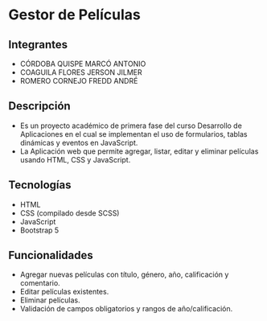 # Gestor de Películas

## Integrantes
- CÓRDOBA QUISPE MARCÓ ANTONIO
- COAGUILA FLORES JERSON JILMER
- ROMERO CORNEJO FREDD ANDRÉ

## Descripción
- Es un proyecto académico de primera fase del curso Desarrollo de Aplicaciones en el cual se implementan el uso de formularios, tablas dinámicas y eventos en JavaScript.
- La Aplicación web que permite agregar, listar, editar y eliminar películas usando HTML, CSS y JavaScript.

## Tecnologías
- HTML
- CSS (compilado desde SCSS)
- JavaScript
- Bootstrap 5

## Funcionalidades
- Agregar nuevas películas con título, género, año, calificación y comentario.
- Editar películas existentes.
- Eliminar películas.
- Validación de campos obligatorios y rangos de año/calificación.
